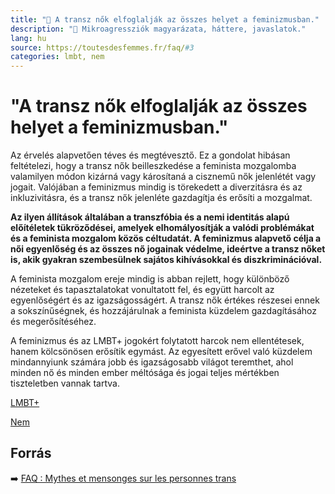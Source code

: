 ```yaml
---
title: "🚫 A transz nők elfoglalják az összes helyet a feminizmusban."
description: "🚫 Mikroagressziók magyarázata, háttere, javaslatok."
lang: hu
source: https://toutesdesfemmes.fr/faq/#3
categories: lmbt, nem
---
```


<div class="wiki-content agression-title">

# "A transz nők elfoglalják az összes helyet a feminizmusban."

Az érvelés alapvetően téves és megtévesztő. Ez a gondolat hibásan feltételezi, hogy a transz nők beilleszkedése a feminista mozgalomba valamilyen módon kizárná vagy károsítaná a cisznemű nők jelenlétét vagy jogait. Valójában a feminizmus mindig is törekedett a diverzitásra és az inkluzivitásra, és a transz nők jelenléte gazdagítja és erősíti a mozgalmat.

**Az ilyen állítások általában a transzfóbia és a nemi identitás alapú előítéletek tükröződései, amelyek elhomályosítják a valódi problémákat és a feminista mozgalom közös céltudatát. A feminizmus alapvető célja a női egyenlőség és az összes nő jogainak védelme, ideértve a transz nőket is, akik gyakran szembesülnek sajátos kihívásokkal és diszkriminációval.**

A feminista mozgalom ereje mindig is abban rejlett, hogy különböző nézeteket és tapasztalatokat vonultatott fel, és együtt harcolt az egyenlőségért és az igazságosságért. A transz nők értékes részesei ennek a sokszínűségnek, és hozzájárulnak a feminista küzdelem gazdagításához és megerősítéséhez.

A feminizmus és az LMBT+ jogokért folytatott harcok nem ellentétesek, hanem kölcsönösen erősítik egymást. Az egyesített erővel való küzdelem mindannyiunk számára jobb és igazságosabb világot teremthet, ahol minden nő és minden ember méltósága és jogai teljes mértékben tiszteletben vannak tartva.

<div class="categories">

[LMBT+](/#/entry?id=lmbt)

[Nem](/#/entry?id=nem)

</div>

## Forrás

➡️ [FAQ : Mythes et mensonges sur les personnes trans](https://toutesdesfemmes.fr/faq-mythes-et-mensonges-sur-les-personnes-trans/)

</div>